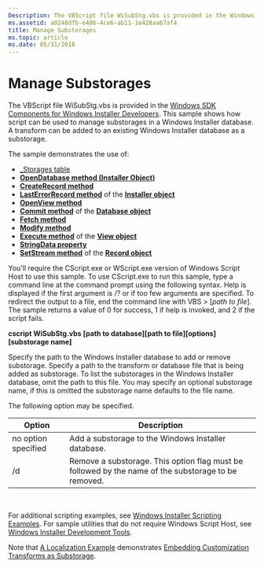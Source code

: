 ```yaml
---
Description: The VBScript file WiSubStg.vbs is provided in the Windows SDK Components for Windows Installer Developers.
ms.assetid: a0248dfb-e406-4ce6-ab11-1e428aa67af4
title: Manage Substorages
ms.topic: article
ms.date: 05/31/2018
---
```


# Manage Substorages

The VBScript file WiSubStg.vbs is provided in the [Windows SDK Components for Windows Installer Developers](platform-sdk-components-for-windows-installer-developers.md). This sample shows how script can be used to manage substorages in a Windows Installer database. A transform can be added to an existing Windows Installer database as a substorage.

The sample demonstrates the use of:

-   [\_Storages table](-storages-table.md)
-   [**OpenDatabase method (Installer Object)**](installer-opendatabase.md)
-   [**CreateRecord method**](installer-createrecord.md)
-   [**LastErrorRecord method**](installer-lasterrorrecord.md) of the [**Installer object**](installer-object.md)
-   [**OpenView method**](database-openview.md)
-   [**Commit method**](database-commit.md) of the [**Database object**](database-object.md)
-   [**Fetch method**](view-fetch.md)
-   [**Modify method**](view-modify.md)
-   [**Execute method**](view-execute.md) of the [**View object**](view-object.md)
-   [**StringData property**](record-stringdata.md)
-   [**SetStream method**](record-setstream.md) of the [**Record object**](record-object.md)

You'll require the CScript.exe or WScript.exe version of Windows Script Host to use this sample. To use CScript.exe to run this sample, type a command line at the command prompt using the following syntax. Help is displayed if the first argument is /? or if too few arguments are specified. To redirect the output to a file, end the command line with VBS > \[*path to file*\]. The sample returns a value of 0 for success, 1 if help is invoked, and 2 if the script fails.

**cscript WiSubStg.vbs \[path to database\]\[path to file\]\[options\]\[substorage name\]**

Specify the path to the Windows Installer database to add or remove substorage. Specify a path to the transform or database file that is being added as substorage. To list the substorages in the Windows Installer database, omit the path to this file. You may specify an optional substorage name, if this is omitted the substorage name defaults to the file name.

The following option may be specified.



| Option              | Description                                                                                         |
|---------------------|-----------------------------------------------------------------------------------------------------|
| no option specified | Add a substorage to the Windows Installer database.                                                 |
| /d                  | Remove a substorage. This option flag must be followed by the name of the substorage to be removed. |



 

For additional scripting examples, see [Windows Installer Scripting Examples](windows-installer-scripting-examples.md). For sample utilities that do not require Windows Script Host, see [Windows Installer Development Tools](windows-installer-development-tools.md).

Note that [A Localization Example](a-localization-example.md) demonstrates [Embedding Customization Transforms as Substorage](embedding-customization-transforms-as-substorage.md).

 

 



